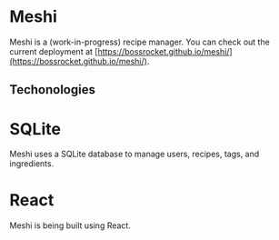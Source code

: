 # Meshi

Meshi is a (work-in-progress) recipe manager.
You can check out the current deployment at [https://bossrocket.github.io/meshi/](https://bossrocket.github.io/meshi/).

## Techonologies

# SQLite

Meshi uses a SQLite database to manage users, recipes, tags, and ingredients.

# React

Meshi is being built using React.
